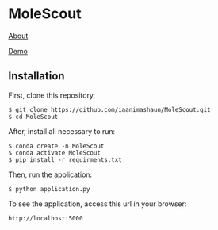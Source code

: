 # MoleScout


  [About](http://molescout.us-east-2.elasticbeanstalk.com)
  
  
  
  [Demo](http://molescout.us-east-2.elasticbeanstalk.com/demo)


## Installation

First, clone this repository.

    $ git clone https://github.com/iaanimashaun/MoleScout.git
    $ cd MoleScout

After, install all necessary to run:

    $ conda create -n MoleScout
    $ conda activate MoleScout
    $ pip install -r requirments.txt

Then, run the application:

	$ python application.py

To see the application, access this url in your browser: 

	http://localhost:5000



